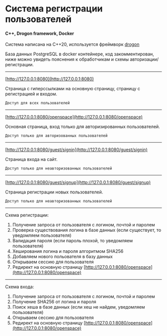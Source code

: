 # Система регистрации пользователей
#### C++, Drogon framework, Docker

Система написана на C++20, используется фреймворк [drogon](https://github.com/drogonframework/drogon/)

База данных PostgreSQL в docker контейнере, код закомментирован,<br>
ниже можно увидеть пояснения к обработчикам и схемы авторизации/регистрации.

***

[http://127.0.0.1:8080](http://127.0.0.1:8080) 

Страница с гиперссылками на основную страницу, страницу с регистрацией и входом.

`Доступ для всех пользователей`

***

[http://127.0.0.1:8080/openspace](http://127.0.0.1:8080/openspace)

Основная страница, вход только для авторизированных пользователей.

`Доступ только для авторизованных пользователей`

***

[http://127.0.0.1:8080/guest/signin](http://127.0.0.1:8080/guest/signin)

Страница входа на сайт.

`Доступ только для неавторизованных пользователей`

***

[http://127.0.0.1:8080/guest/signup](http://127.0.0.1:8080/guest/signup)

Страница регистрации новых пользователей.

`Доступ только для неавторизованных пользователей`

***

Схема регистрации:
1) Получение запроса от пользователя с логином, почтой и паролем
2) Проверка существования логина в базе данных (если существует, то уведомляем пользователя)
3) Валидация пароля (если пароль плохой, то уведомляем пользователя)
4) Хеширования логина и пароля алгоритмом SHA256
5) Добавляем нового польователя в базу данных
6) Открываем сессию для пользователя
7) Редирект на основную страницу [http://127.0.0.1:8080/openspace](http://127.0.0.1:8080/openspace)

***

Схема входа:
1) Получение запроса от пользователя с логином, почтой и паролем
2) Получение SHA256 от логина и пароля
3) Поиск хеша в базе данных (если хеш не найдем, уведомляем пользователя)
4) Открываем сессию для пользователя
5) Редирект на основную страницу [http://127.0.0.1:8080/openspace](http://127.0.0.1:8080/openspace)
   
